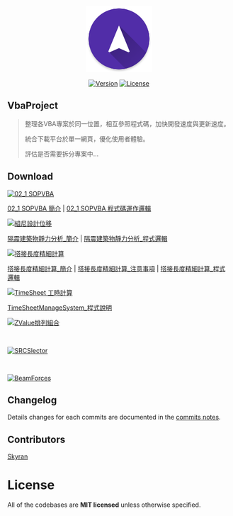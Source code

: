 <p align="center"><a href="#" target="_blank"><img width="150"src="https://github.com/skyran1278/VbaProject/blob/master/icons/mipmap-xxxhdpi/ic_launcher.png"></a></p>

<p align="center">
  <a href="#"><img src="https://img.shields.io/github/downloads/skyran1278/VbaProject/total.svg" alt="Version"></a>
  <a href="#"><img src="https://img.shields.io/github/license/skyran1278/VbaProject.svg" alt="License"></a>

</p>

## VbaProject

> 整理各VBA專案於同一位置，相互參照程式碼，加快開發速度與更新速度。
>
> 統合下載平台於單一網頁，優化使用者體驗。
>
> 評估是否需要拆分專案中...

## Download

<p>
  <a href="https://github.com/skyran1278/VbaProject/raw/master/20160731%2002_1%20SOPVBA/02_1%20SOPVBA.xlsm"><img src="https://img.shields.io/badge/download-02__1%20SOPVBA-brightgreen.svg" alt="02_1 SOPVBA"></a>
</p>

[02_1 SOPVBA 簡介](https://drive.google.com/uc?export=download&confirm=Yl2t&id=0B-_67YpJQsQKbk5tYWJMUVVSUXc) | [02_1 SOPVBA 程式碼運作邏輯](https://drive.google.com/uc?export=download&confirm=Nf8_&id=0B-_67YpJQsQKb0pXT3dpd0ZmNzg)

<p>
  <a href="https://github.com/skyran1278/VbaProject/raw/master/20161101%20%E7%B5%84%E5%B0%BC%E8%A8%AD%E8%A8%88%E4%BD%8D%E7%A7%BB/%E9%9A%94%E9%9C%87%E5%BB%BA%E7%AF%89%E7%89%A9%E9%9D%9C%E5%8A%9B%E5%88%86%E6%9E%90.xlsm"><img src="https://img.shields.io/badge/download-%E7%B5%84%E5%B0%BC%E8%A8%AD%E8%A8%88%E4%BD%8D%E7%A7%BB-green.svg" alt="組尼設計位移"></a>
</p>

[隔震建築物靜力分析_簡介](https://drive.google.com/uc?export=download&confirm=naP8&id=0B-_67YpJQsQKWEJTREpReEg4ZFE) | [隔震建築物靜力分析_程式邏輯](https://drive.google.com/uc?export=download&confirm=yfIU&id=0B-_67YpJQsQKcmdMZ1hLNnA2UjA)

<p>
  <a href="https://github.com/skyran1278/VbaProject/raw/master/20170226%20%E6%90%AD%E6%8E%A5%E9%95%B7%E5%BA%A6%E7%B2%BE%E7%B4%B0%E8%A8%88%E7%AE%97/20170206%20%E6%90%AD%E6%8E%A5%E9%95%B7%E5%BA%A6%E7%B2%BE%E7%B4%B0%E8%A8%88%E7%AE%97_%E5%8F%AF%E4%BD%BF%E7%94%A8.xlsm"><img src="https://img.shields.io/badge/download-%E6%90%AD%E6%8E%A5%E9%95%B7%E5%BA%A6%E7%B2%BE%E7%B4%B0%E8%A8%88%E7%AE%97-yellowgreen.svg" alt="搭接長度精細計算"></a>
</p>

[搭接長度精細計算_簡介](https://drive.google.com/uc?export=download&confirm=RAeB&id=0B-_67YpJQsQKbWhibVFwQnQ0Vk0) | 
[搭接長度精細計算_注意事項](https://drive.google.com/uc?export=download&confirm=XOCR&id=0B-_67YpJQsQKTThVQ0ZQSXp4NG8) | 
[搭接長度精細計算_程式邏輯](https://drive.google.com/uc?export=download&confirm=Mzlu&id=0B-_67YpJQsQKeUZ1bzZwNE02Yzg)

<p>
  <a href="https://github.com/skyran1278/VbaProject/raw/master/20170330%20TimeSheet%20%E5%B7%A5%E6%99%82%E8%A8%88%E7%AE%97/TimeSheetManageSystem.xlsm"><img src="https://img.shields.io/badge/download-TimeSheet%20%E5%B7%A5%E6%99%82%E8%A8%88%E7%AE%97-yellow.svg" alt="TimeSheet 工時計算"></a>
</p>

[TimeSheetManageSystem_程式說明](https://drive.google.com/open?id=0B-_67YpJQsQKR1ZiVTRHUVo1Um8)

<p>
  <a href="https://github.com/skyran1278/VbaProject/raw/master/20170413%20ZValue%E6%8E%92%E5%88%97%E7%B5%84%E5%90%88/2017-0406_FISO%20%E5%A4%A7%E6%A2%81Z%E5%80%BC%E7%B5%B1%E8%A8%88.xlsm"><img src="https://img.shields.io/badge/download-ZValue%E6%8E%92%E5%88%97%E7%B5%84%E5%90%88-orange.svg" alt="ZValue排列組合"></a>
</p>

<br>
<p>
  <a href="https://github.com/skyran1278/VbaProject/raw/master/20170421%20SRCSlector/20170419%20SRCSlection.xlsm"><img src="https://img.shields.io/badge/download-SRCSlector-red.svg" alt="SRCSlector"></a>
</p>

<br>
<p>
  <a href="https://github.com/skyran1278/VbaProject/raw/master/20170503%20BeamForces/Beam%20Forces.xlsm"><img src="https://img.shields.io/badge/download-BeamForces-lightgrey.svg" alt="BeamForces"></a>
</p>

## Changelog

Details changes for each commits are documented in the [commits notes](https://github.com/skyran1278/VbaProject/commits/master).

## Contributors

[Skyran](https://github.com/skyran1278)

# License

All of the codebases are **MIT licensed** unless otherwise specified.
